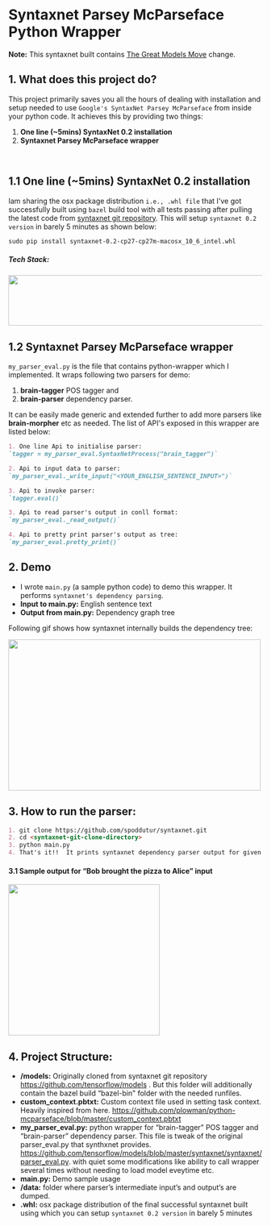 # Syntaxnet Parsey McParseface Python Wrapper
**Note:** This syntaxnet built contains [The Great Models Move](https://github.com/tensorflow/models/pull/2430) change. 

## 1. What does this project do?
This project primarily saves you all the hours of dealing with installation and setup needed to use `Google's SyntaxNet Parsey McParseface` from inside your python code. It achieves this by providing two things:
1. **One line (~5mins) SyntaxNet 0.2 installation**
2. **Syntaxnet Parsey McParseface wrapper**

<br/>

## 1.1 One line (~5mins) SyntaxNet 0.2 installation
Iam sharing the osx package distribution `i.e., .whl file` that I've got successfully built using `bazel` build tool with all tests passing after pulling the latest code from [syntaxnet git repository](https://github.com/tensorflow/models). This will setup `syntaxnet 0.2 version` in barely 5 minutes as shown below:
```markdown
sudo pip install syntaxnet-0.2-cp27-cp27m-macosx_10_6_intel.whl
```
##### Tech Stack:
<img src="https://user-images.githubusercontent.com/22542670/38137700-d6bb2276-3443-11e8-8aa2-6f883d978fed.png" width="600" height="100"/>

## 1.2 Syntaxnet Parsey McParseface wrapper 
`my_parser_eval.py` is the file that contains python-wrapper which I implemented. It wraps following two parsers for demo: 
1. **brain-tagger** POS tagger and 
2. **brain-parser** dependency parser. 

It can be easily made generic and extended further to add more parsers like **brain-morpher** etc as needed. The list of API's exposed in this wrapper are listed below:
```markdown
1. One line Api to initialise parser: 
`tagger = my_parser_eval.SyntaxNetProcess("brain_tagger")`

2. Api to input data to parser: 
`my_parser_eval._write_input("<YOUR_ENGLISH_SENTENCE_INPUT>")`

3. Api to invoke parser: 
`tagger.eval()`

3. Api to read parser's output in conll format:
`my_parser_eval._read_output()`

4. Api to pretty print parser's output as tree: 
`my_parser_eval.pretty_print()`
```
## 2. Demo
- I wrote `main.py` (a sample python code) to demo this wrapper. It performs `syntaxnet's dependency parsing`. 
- **Input to main.py:** English sentence text
- **Output from main.py:** Dependency graph tree


Following gif shows how syntaxnet internally builds the dependency tree:

<img src="https://github.com/tensorflow/models/blob/master/research/syntaxnet/g3doc/images/looping-parser.gif" width="500" height="300"/>

## 3. How to run the parser:
```markdown
1. git clone https://github.com/spoddutur/syntaxnet.git
2. cd <syntaxnet-git-clone-directory>
3. python main.py 
4. That's it!!  It prints syntaxnet dependency parser output for given input english sentence
```

#### 3.1 Sample output for “Bob brought the pizza to Alice” input
<img src="https://user-images.githubusercontent.com/22542670/38134694-d492419e-3431-11e8-87a3-dcd6d0d36ebb.png" width="300"/>

## 4. Project Structure:
- **/models:** Originally cloned from syntaxnet git repository https://github.com/tensorflow/models . But this folder will additionally contain the bazel build “bazel-bin" folder with the needed runfiles.
- **custom_context.pbtxt:** Custom context file used in setting task context. Heavily inspired from here. https://github.com/plowman/python-mcparseface/blob/master/custom_context.pbtxt 
- **my_parser_eval.py:** python wrapper for “brain-tagger” POS tagger and “brain-parser” dependency parser. This file is tweak of the original parser_eval.py that synthxnet provides.  https://github.com/tensorflow/models/blob/master/syntaxnet/syntaxnet/parser_eval.py. with quiet some modifications like ability to call wrapper several times without needing to load model eveytime etc.
- **main.py:** Demo sample usage
- **/data:** folder where parser’s intermediate input’s and output’s are dumped.
- **.whl:** osx package distribution of the final successful syntaxnet built using which you can setup `syntaxnet 0.2 version` in barely 5 minutes 
